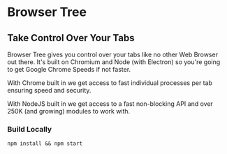 # Browser Tree
## Take Control Over Your Tabs

Browser Tree gives you control over your tabs like no other Web Browser out there. It's built on Chromium and Node (with Electron) so you're going to get Google Chrome Speeds if not faster.

With Chrome built in we get access to fast individual processes per tab ensuring speed and security.

With NodeJS built in we get access to a fast non-blocking API and over 250K (and growing) modules to work with.

### Build Locally
`npm install && npm start`
